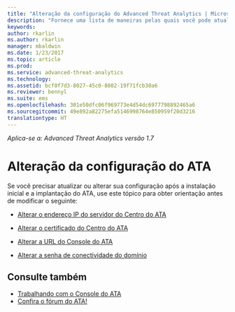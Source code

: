 ```yaml
---
title: "Alteração da configuração do Advanced Threat Analytics | Microsoft Docs"
description: "Fornece uma lista de maneiras pelas quais você pode atualizar sua configuração do ATA."
keywords: 
author: rkarlin
ms.author: rkarlin
manager: mbaldwin
ms.date: 1/23/2017
ms.topic: article
ms.prod: 
ms.service: advanced-threat-analytics
ms.technology: 
ms.assetid: bcf0f7d3-8027-45c0-8002-19f71fcb30a6
ms.reviewer: bennyl
ms.suite: ems
ms.openlocfilehash: 301e50dfc06f969773e4d54dc6977798892465a6
ms.sourcegitcommit: 49e892a82275efa5146998764e850959f20d3216
translationtype: HT
---
```

*Aplica-se a: Advanced Threat Analytics versão 1.7*



# <a name="change-ata-configuration"></a>Alteração da configuração do ATA

Se você precisar atualizar ou alterar sua configuração após a instalação inicial e a implantação do ATA, use este tópico para obter orientação antes de modificar o seguinte:

-   [Alterar o endereço IP do servidor do Centro do ATA](modifying-ata-config-centerip.md)

-   [Alterar o certificado do Centro do ATA](modifying-ata-config-centercert.md)

-   [Alterar a URL do Console do ATA](modifying-ata-config-consoleurl.md)

-   [Alterar a senha de conectividade do domínio](modifying-ata-config-dcpassword.md)

## <a name="see-also"></a>Consulte também
- [Trabalhando com o Console do ATA](working-with-ata-console.md)
- [Confira o fórum do ATA!](https://aka.ms/ata-forum)
